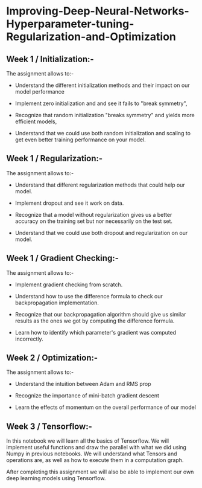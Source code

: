 # Improving-Deep-Neural-Networks-Hyperparameter-tuning-Regularization-and-Optimization
## Week 1 / Initialization:-
The assignment allows to:-

- Understand the different initialization methods and their impact on our model performance

- Implement zero initialization and and see it fails to "break symmetry",

- Recognize that random initialization "breaks symmetry" and yields more efficient models,

- Understand that we could use both random initialization and scaling to get even better training performance on your model.

## Week 1 / Regularization:-

The assignment allows to:-

- Understand that different regularization methods that could help our model.

- Implement dropout and see it work on data.

- Recognize that a model without regularization gives us a better accuracy on the training set but nor necessarily on the test set.

- Understand that we could use both dropout and regularization on our model.


## Week 1 / Gradient Checking:-

The assignment allows to:-

- Implement gradient checking from scratch.

- Understand how to use the difference formula to check our backpropagation implementation.

- Recognize that our backpropagation algorithm should give us similar results as the ones we got by computing the difference formula.

- Learn how to identify which parameter's gradient was computed incorrectly.


## Week 2 / Optimization:-
The assignment allows to:-

- Understand the intuition between Adam and RMS prop

- Recognize the importance of mini-batch gradient descent

- Learn the effects of momentum on the overall performance of our model

## Week 3 / Tensorflow:-

In this notebook we will learn all the basics of Tensorflow. We will implement useful functions and draw the parallel with what we did using Numpy in previous notebooks. We will understand what Tensors and operations are, as well as how to execute them in a computation graph.

After completing this assignment we will also be able to implement our own deep learning models using Tensorflow. 
